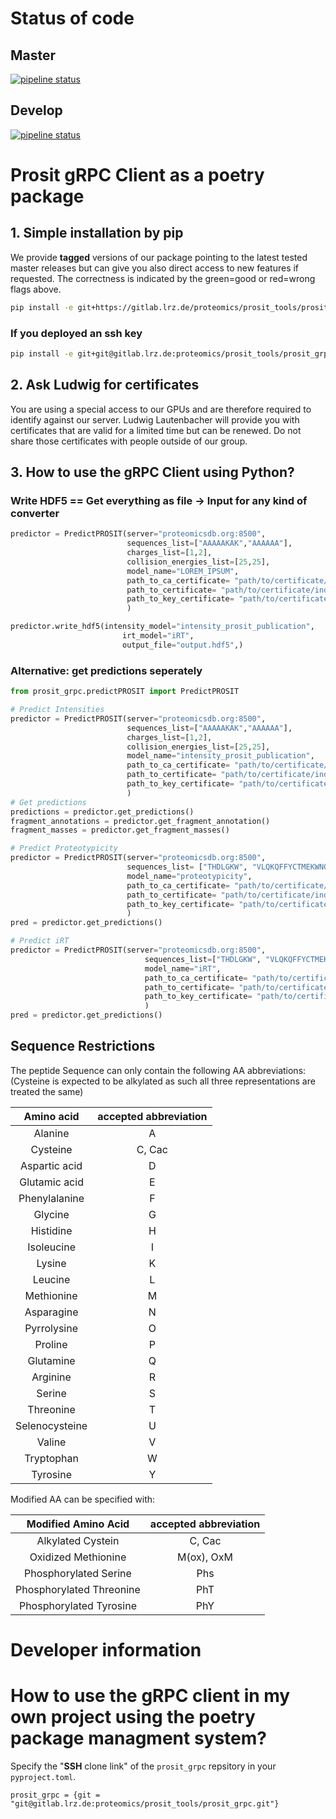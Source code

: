 # Status of code
## Master
[![pipeline status](https://gitlab.lrz.de/proteomics/prosit_tools/prosit_grpc/badges/master/pipeline.svg)](https://gitlab.lrz.de/proteomics/prosit_tools/prosit_grpc/commits/master)
## Develop
[![pipeline status](https://gitlab.lrz.de/proteomics/prosit_tools/prosit_grpc/badges/develop/pipeline.svg)](https://gitlab.lrz.de/proteomics/prosit_tools/prosit_grpc/commits/develop)

# Prosit gRPC Client as a poetry package

## 1. Simple installation by pip
We provide **tagged** versions of our package pointing to the latest tested master releases but can give you also direct access to new features if requested. The correctness is indicated by the green=good or red=wrong flags above. 
```bash
pip install -e git+https://gitlab.lrz.de/proteomics/prosit_tools/prosit_grpc.git@v1.0.1#egg=prosit_grpc
```
### If you deployed an ssh key
```bash
pip install -e git+git@gitlab.lrz.de:proteomics/prosit_tools/prosit_grpc.git@v1.0.1#egg=prosit_grpc
```
## 2. Ask Ludwig for certificates
You are using a special access to our GPUs and are therefore required to identify against our server. Ludwig Lautenbacher will provide you with certificates that are valid for a limited time but can be renewed. Do not share those certificates with people outside of our group.

## 3. How to use the gRPC Client using Python?

### Write HDF5 == Get everything as file -> Input for any kind of converter

```python
predictor = PredictPROSIT(server="proteomicsdb.org:8500",
                          sequences_list=["AAAAAKAK","AAAAAA"],
                          charges_list=[1,2],
                          collision_energies_list=[25,25],
                          model_name="LOREM_IPSUM",
                          path_to_ca_certificate= "path/to/certificate/Proteomicsdb-Prosit.crt",
                          path_to_certificate= "path/to/certificate/individual_certificate_name.crt",
                          path_to_key_certificate= "path/to/certificate/individual_certificate_name.key",
                          )

predictor.write_hdf5(intensity_model="intensity_prosit_publication",
                         irt_model="iRT",
                         output_file="output.hdf5",)
```

### Alternative: get predictions seperately

```python
from prosit_grpc.predictPROSIT import PredictPROSIT

# Predict Intensities
predictor = PredictPROSIT(server="proteomicsdb.org:8500",
                          sequences_list=["AAAAAKAK","AAAAAA"],
                          charges_list=[1,2],
                          collision_energies_list=[25,25],
                          model_name="intensity_prosit_publication",
                          path_to_ca_certificate= "path/to/certificate/Proteomicsdb-Prosit.crt",
                          path_to_certificate= "path/to/certificate/individual_certificate_name.crt",
                          path_to_key_certificate= "path/to/certificate/individual_certificate_name.key",
                          )
# Get predictions
predictions = predictor.get_predictions()
fragment_annotations = predictor.get_fragment_annotation()
fragment_masses = predictor.get_fragment_masses()

```

```python
# Predict Proteotypicity
predictor = PredictPROSIT(server="proteomicsdb.org:8500",
                          sequences_list= ["THDLGKW", "VLQKQFFYCTMEKWNGRT", "QMQCNWNVMQGAPSMTCEHRVEYSMEWIID"],
                          model_name="proteotypicity",
                          path_to_ca_certificate= "path/to/certificate/Proteomicsdb-Prosit.crt",
                          path_to_certificate= "path/to/certificate/individual_certificate_name.crt",
                          path_to_key_certificate= "path/to/certificate/individual_certificate_name.key",
                          )
pred = predictor.get_predictions()
```

```python
# Predict iRT
predictor = PredictPROSIT(server="proteomicsdb.org:8500",
                              sequences_list=["THDLGKW", "VLQKQFFYCTMEKWNGRT", "QMQCNWNVMQGAPSMTCEHRVEYSMEWIID"],
                              model_name="iRT",
                              path_to_ca_certificate= "path/to/certificate/Proteomicsdb-Prosit.crt",
                              path_to_certificate= "path/to/certificate/individual_certificate_name.crt",
                              path_to_key_certificate= "path/to/certificate/individual_certificate_name.key",
                              )
pred = predictor.get_predictions()
```

## Sequence Restrictions

The peptide Sequence can only contain the following AA abbreviations:
(Cysteine is expected to be alkylated as such all three representations are treated the same)

Amino acid|accepted abbreviation
:-----:|:-----:
Alanine|A
Cysteine|C, Cac
Aspartic acid|D
Glutamic acid|E
Phenylalanine|F
Glycine|G
Histidine|H
Isoleucine|I
Lysine|K
Leucine|L
Methionine|M
Asparagine|N
Pyrrolysine|O
Proline|P
Glutamine|Q
Arginine|R
Serine|S
Threonine|T
Selenocysteine|U
Valine|V
Tryptophan|W
Tyrosine|Y



Modified AA can be specified with:

Modified Amino Acid|accepted abbreviation
:-----:|:-----:
Alkylated Cystein |C, Cac
Oxidized Methionine|M(ox), OxM
Phosphorylated Serine|Phs
Phosphorylated Threonine|PhT
Phosphorylated Tyrosine|PhY

# Developer information
# How to use the gRPC client in my own project using the poetry package managment system?

Specify the "**SSH** clone link" of the `prosit_grpc` repsitory in your `pyproject.toml`.

```
prosit_grpc = {git = "git@gitlab.lrz.de:proteomics/prosit_tools/prosit_grpc.git"}
```
